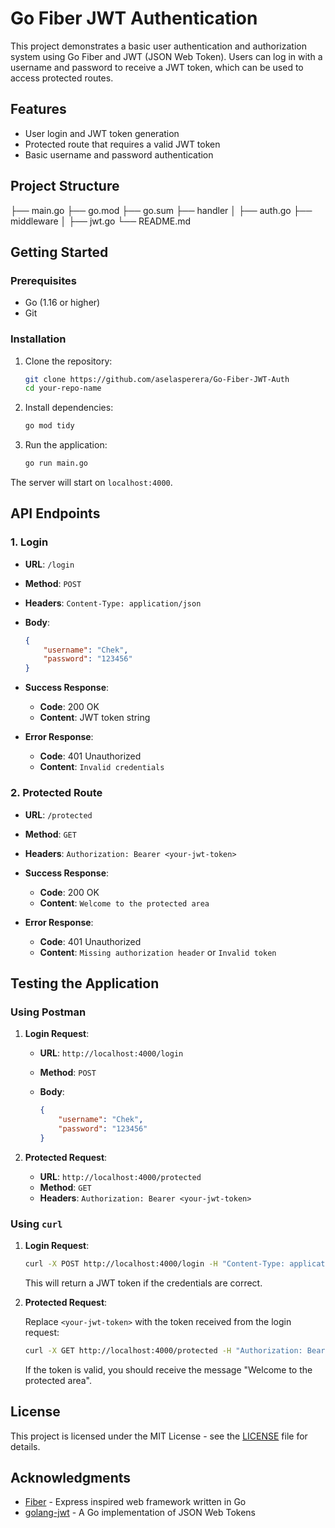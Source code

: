 # Go Fiber JWT Authentication

This project demonstrates a basic user authentication and authorization system using Go Fiber and JWT (JSON Web Token). Users can log in with a username and password to receive a JWT token, which can be used to access protected routes.

## Features

- User login and JWT token generation
- Protected route that requires a valid JWT token
- Basic username and password authentication

## Project Structure

├── main.go
├── go.mod
├── go.sum
├── handler
│ ├── auth.go
├── middleware
│ ├── jwt.go
└── README.md


## Getting Started

### Prerequisites

- Go (1.16 or higher)
- Git

### Installation

1. Clone the repository:

    ```bash
    git clone https://github.com/aselasperera/Go-Fiber-JWT-Auth
    cd your-repo-name
    ```

2. Install dependencies:

    ```bash
    go mod tidy
    ```

3. Run the application:

    ```bash
    go run main.go
    ```

The server will start on `localhost:4000`.

## API Endpoints

### 1. Login

- **URL**: `/login`
- **Method**: `POST`
- **Headers**: `Content-Type: application/json`
- **Body**:

    ```json
    {
        "username": "Chek",
        "password": "123456"
    }
    ```

- **Success Response**:

    - **Code**: 200 OK
    - **Content**: JWT token string

- **Error Response**:

    - **Code**: 401 Unauthorized
    - **Content**: `Invalid credentials`

### 2. Protected Route

- **URL**: `/protected`
- **Method**: `GET`
- **Headers**: `Authorization: Bearer <your-jwt-token>`

- **Success Response**:

    - **Code**: 200 OK
    - **Content**: `Welcome to the protected area`

- **Error Response**:

    - **Code**: 401 Unauthorized
    - **Content**: `Missing authorization header` or `Invalid token`

## Testing the Application

### Using Postman

1. **Login Request**:

    - **URL**: `http://localhost:4000/login`
    - **Method**: `POST`
    - **Body**:

        ```json
        {
            "username": "Chek",
            "password": "123456"
        }
        ```

2. **Protected Request**:

    - **URL**: `http://localhost:4000/protected`
    - **Method**: `GET`
    - **Headers**: `Authorization: Bearer <your-jwt-token>`

### Using `curl`

1. **Login Request**:

    ```bash
    curl -X POST http://localhost:4000/login -H "Content-Type: application/json" -d '{"username": "Chek", "password": "123456"}'
    ```

    This will return a JWT token if the credentials are correct.

2. **Protected Request**:

    Replace `<your-jwt-token>` with the token received from the login request:

    ```bash
    curl -X GET http://localhost:4000/protected -H "Authorization: Bearer <your-jwt-token>"
    ```

    If the token is valid, you should receive the message "Welcome to the protected area".

## License

This project is licensed under the MIT License - see the [LICENSE](LICENSE) file for details.

## Acknowledgments

- [Fiber](https://gofiber.io/) - Express inspired web framework written in Go
- [golang-jwt](https://github.com/golang-jwt/jwt) - A Go implementation of JSON Web Tokens
